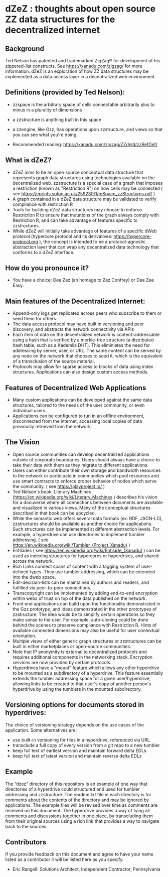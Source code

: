 # dZeZ : thoughts about open source ZZ data structures for the decentralized internet

## Background
Ted Nelson has patented and trademarked ZigZag&reg; for development of his zippered-list constructs.  See https://xanadu.com/zigzag/ for more information.  dZeZ is an exploration of how ZZ data structures may be implemented as a data access layer in a decentralized web environment.

## Definitions (provided by Ted Nelson):
- zzspace is the arbitrary space of cells connectable
  arbitrarily plus to minus in a plurality of dimensions

- a zzstructure is anything built in this space

- a zzengine, like Gzz,
  has operations upon zzstructure,
  and views so that you can see what you're doing.

- Recommended reading: https://xanadu.com/zigzag/ZZdnld/zzRefDef/

## What is dZeZ?  
- dZeZ aims to be an open source conceptual data structure that represents graph data structures using technologies available on the decentralized web.  zzstructure is a special case of a graph that imposes a restriction (known as "Restriction R") on how cells may be connected ( see https://eprints.soton.ac.uk/259230/1/mSpace_zzStructures.pdf  )
- A graph contained in a dZeZ data structure may be validated to verify compliance with restriction R
- Tools for building dZeZ data structures may choose to enforce Restriction R to ensure that mutations of the graph always comply with Restriction R, and can take advantage of features specific to zzstructures.
-  While dZeZ will initially take advantage of features of a specific dWeb protocol (hypercore protocol and its derivatives: https://hypercore-protocol.org ), the concept is intended to be a protocol-agnostic abstraction layer that can wrap any decentralized data technology that conforms to a dZeZ interface.

## How do you pronounce it?
- You have a choice: Dee Zez (an homage to Zez Confrey) or Dee Zee Easy.

## Main features of the Decentralized Internet: 
- Append-only logs get replicated across peers who subscribe to them or seed them for others.
- The data access protocol may have built in versioning and peer discovery, and abstracts the
network connectivity via APIs
- Each item of data on the decentralized network is content-addressable using a hash that is verified by a merkle-tree structure (a distributed hash table, such as a Kademlia DHT).  This eliminiates the need for addressing by server, user, or URL.  The same content can be served by any node on the network that chooses to seed it, which is the equivalent of a transclusion of the source material.
- Protocols may allow for sparse access to blocks of data using index structures.  Applications can also design custom access methods.

## Features of Decentralized Web Applications
- Many custom applications can be developed against the same data structures, tailored to the needs of the user community, or even individual users.
- Applications can be configured to run in an offline environment, disconnected from the internet, accessing local copies of data previously retrieved from the network.

## The Vision
- Open source communities can develop decentralized applications outside of corporate boundaries.  Users should always have a choice to take their data with them as they migrate to different applications.
- Users can either contribute their own storage and bandwidth resources to the network or participate in communities which pool resources and use smart contracts to enforce proper behavior of nodes which serve the community.  ( see https://playproject.io/ )
- Ted Nelson's book: Literary Machines (https://en.wikipedia.org/wiki/Literary_Machines ) describes his vision for a docuverse where all connections between documents are available and visualized in various views.  Many of the conceptual structures described in that book can be upcycled. 
- While the semantic web offers several data formats (ex: RDF, JSON-LD), zzstructures 
should be available as another choice for applications.  Such structures can be implemented at different abstraction levels.  For example, a hyperdrive can use directories to implement tumbler addressing. ( see https://en.wikipedia.org/wiki/Tumbler_(Project_Xanadu) )
- Enfilades ( see https://en.wikipedia.org/wiki/Enfilade_(Xanadu) ) can be used as indexing structures for hypercores or hyperdrives, and shared across the network.
- Rich Links connect spans of content with a tagging system of user-defined types.  They use tumbler addressing, which can be extended into the dweb space.
- Edit-decision-lists can be maintained by authors and readers, and fulfilled via peer-to-peer connections.
- Transcopyright can be implemented by adding end-to-end encryption within webs of trust on top of the data published on the network.
- Front end applications can build upon the functionality demonstrated in the Gzz prototype, and ideas demonstrated in the other prototypes of zzstructure.  The idea would be to simplify certain operations so they make sense to the user.  For example, auto-cloning could be done behind the scenes to preserve compliance with Restriction R.  Hints of available connected dimensions may also be useful for user contextual orientation.
- Multiple views of either generic graph structures or zzstructures can be built in either marketplaces or open-source communities.
- Note that IP anonymity is external to decentralized protocols and requires additional components in the networking stack.  Encryption services are now provided by certain protocols.
- Hyperdrives have a "mount" feature which allows any other hyperdrive to be mounted as a subdirectory of a hyperdrive.  This feature essentially extends the tumbler addressing space for a given user/hyperdrive, allowing links to be created to that user's copy of another person's hyperdrive by using the tumblers in the mounted subdirectory.

## Versioning options for documents stored in hyperdrives:
The choice of versioning strategy depends on the use cases of the application.  Some alternatives are:
- use built-in versioning for files in a hyperdrive, referenced via URL
- transclude a full copy of every version from a git repo to a new tumbler
- keep full text of earliest version and maintain forward delta EDLs
- keep full text of latest version and maintain reverse delta EDLs


## Example
The “dzez” directory of this repository is an example of one way that directories of a hyperdrive could structured and used for tumbler addressing and zzstructure.  The readme.txt file in each directory is for comments about the contents of the directory and may be ignored by applications.  The example files will be revised over time as comments are received on this document.  The hyperdrive provides a way of tying all comments and discussions together in one place, by transcluding them from their original sources using a rich link that provides a way to navigate back to the sources. 

## Contributors
If you provide feedback on this document and agree to have your name listed as a contributor it will be listed here as you specify.

- Eric Rangell: Solutions Architect, Independent Contractor, Pennsylvania

